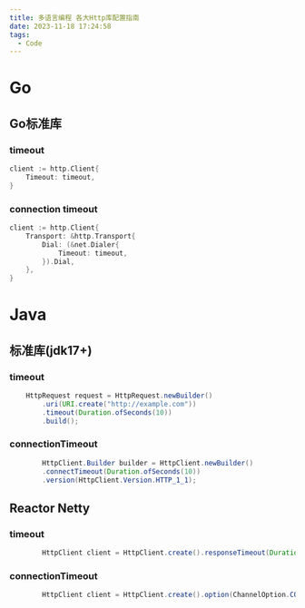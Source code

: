 ```yaml
---
title: 多语言编程 各大Http库配置指南
date: 2023-11-18 17:24:58
tags:
  - Code
---
```


<!-- toc -->

# Go

## Go标准库

### timeout

```go
client := http.Client{
    Timeout: timeout,
}
```

### connection timeout

```go
client := http.Client{
    Transport: &http.Transport{
        Dial: (&net.Dialer{
            Timeout: timeout,
        }).Dial,
    },
}
```

# Java

## 标准库(jdk17+)

### timeout

```java
    HttpRequest request = HttpRequest.newBuilder()
        .uri(URI.create("http://example.com"))
        .timeout(Duration.ofSeconds(10))
        .build();
```

### connectionTimeout

```java
        HttpClient.Builder builder = HttpClient.newBuilder()
        .connectTimeout(Duration.ofSeconds(10))
        .version(HttpClient.Version.HTTP_1_1);
```

## Reactor Netty

### timeout

```java
        HttpClient client = HttpClient.create().responseTimeout(Duration.ofSeconds(10));
```

### connectionTimeout

```java
        HttpClient client = HttpClient.create().option(ChannelOption.CONNECT_TIMEOUT_MILLIS, 5000);
```

